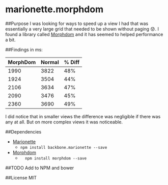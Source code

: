 # marionette.morphdom

##Purpose
I was looking for ways to speed up a view I had that was essentially a very large grid that needed to be shown without paging  :worried:. I found a library called [Morphdom](http://github.com/patrick-steele-idem/morphdom) and it has seemed to helped performance a bit. 

##Findings
in ms:

MorphDom | Normal | % Diff
---------|--------|--------
1990 | 3822 | 48%
1924 | 3504 | 44%
2106 | 3634 | 47%
2090 | 3476 | 45%
2360 | 3690 | 49%


I did notice that in smaller views the difference was negligible if there was any at all. But on more complex views it was noticeable. 

##Dependencies
* [Marionette](https://github.com/marionettejs/backbone.marionette)
  * ``` npm install backbone.marionette --save ```
* [Morphdom](http://github.com/patrick-steele-idem/morphdom) 
  * ```   npm install morphdom --save ```
	 

##TODO
Add to NPM and bower

##License
MIT

